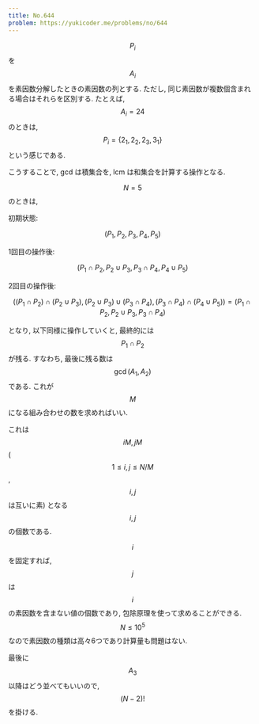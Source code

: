 ```yaml
---
title: No.644
problem: https://yukicoder.me/problems/no/644
---
```

$$ P_i $$ を $$ A_i $$ を素因数分解したときの素因数の列とする. ただし, 同じ素因数が複数個含まれる場合はそれらを区別する. たとえば, $$ A_i = 24 $$ のときは, $$ P_i = \{ 2_1, 2_2, 2_3, 3_1 \} $$ という感じである.

こうすることで, gcd は積集合を, lcm は和集合を計算する操作となる.

$$ N = 5 $$ のときは,

初期状態:

$$
(P_1, P_2, P_3, P_4, P_5)
$$

1回目の操作後:

$$
(P_1 \cap P_2, P_2 \cup P_3, P_3 \cap P_4, P_4 \cup P_5) 
$$

2回目の操作後:

$$
((P_1 \cap P_2) \cap (P_2 \cup P_3), (P_2 \cup P_3) \cup (P_3 \cap P_4), (P_3 \cap P_4) \cap (P_4 \cup P_5))
= (P_1 \cap P_2, P_2 \cup P_3, P_3 \cap P_4)
$$

となり, 以下同様に操作していくと, 最終的には $$ P_1 \cap P_2 $$ が残る. すなわち, 最後に残る数は $$ \gcd(A_1, A_2) $$ である. これが $$ M $$ になる組み合わせの数を求めればいい.

これは $$ iM, jM $$ ($$ 1 \leq i, j \leq N/M $$, $$ i, j $$ は互いに素) となる $$ i, j $$ の個数である.

$$ i $$ を固定すれば, $$ j $$ は $$ i $$ の素因数を含まない値の個数であり, 包除原理を使って求めることができる. $$ N \leq 10^5 $$ なので素因数の種類は高々6つであり計算量も問題はない.

最後に $$ A_3 $$ 以降はどう並べてもいいので, $$ (N-2)! $$ を掛ける.

